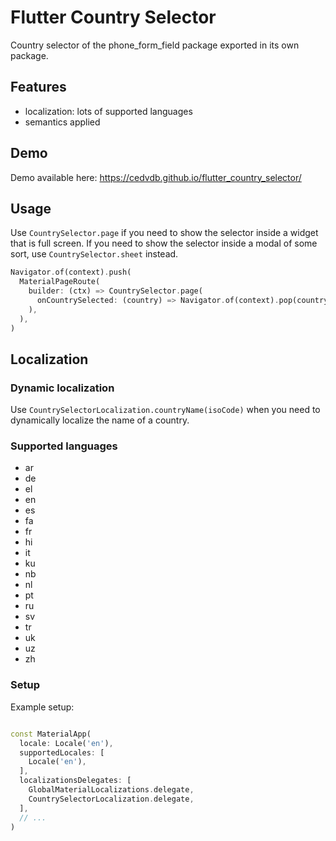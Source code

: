 # Flutter Country Selector

Country selector of the phone_form_field package exported in its own package.

## Features

  - localization: lots of supported languages
  - semantics applied

## Demo



Demo available here: https://cedvdb.github.io/flutter_country_selector/


## Usage

Use `CountrySelector.page` if you need to show the selector inside a widget that is full screen. If you need to show the selector inside a modal of some sort, use `CountrySelector.sheet` instead.

```dart
Navigator.of(context).push(
  MaterialPageRoute(
    builder: (ctx) => CountrySelector.page(
      onCountrySelected: (country) => Navigator.of(context).pop(country),
    ),
  ),
)
```
## Localization

### Dynamic localization

Use `CountrySelectorLocalization.countryName(isoCode)` when you need to dynamically localize the name of a country.

### Supported languages

  - ar
  - de
  - el
  - en
  - es
  - fa
  - fr
  - hi
  - it
  - ku
  - nb
  - nl
  - pt
  - ru
  - sv
  - tr
  - uk
  - uz
  - zh  

### Setup

Example setup:

```dart

const MaterialApp(
  locale: Locale('en'),
  supportedLocales: [
    Locale('en'),
  ],
  localizationsDelegates: [
    GlobalMaterialLocalizations.delegate,
    CountrySelectorLocalization.delegate,
  ],
  // ...
)
```

